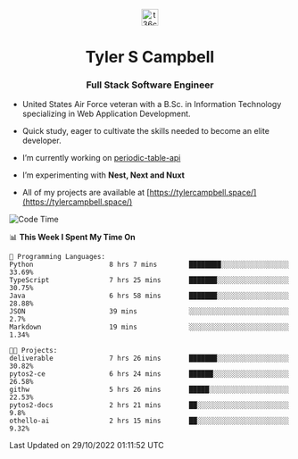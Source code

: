 <p align="center">
<a href="https://www.linkedin.com/in/t36campbell" target="blank"><img align="center" src="https://ik.imagekit.io/t36campbell/Portfolio/linkedin.png.original_m8bbGgPh6.png" alt="t36campbell" height="30" width="30" /></a>
</p>
<h1 align="center">Tyler S Campbell</h1>
<h3 align="center">Full Stack Software Engineer</h3>

* United States Air Force veteran with a B.Sc. in Information Technology specializing in Web Application Development. 

* Quick study, eager to cultivate the skills needed to become an elite developer.

* I’m currently working on [periodic-table-api](https://github.com/t36campbell/periodic-table-api)

* I’m experimenting with **Nest, Next and Nuxt**

* All of my projects are available at [https://tylercampbell.space/](https://tylercampbell.space/)

<!--START_SECTION:waka-->
![Code Time](http://img.shields.io/badge/Code%20Time-1%2C955%20hrs%2056%20mins-blue)

📊 **This Week I Spent My Time On** 

```text
💬 Programming Languages: 
Python                   8 hrs 7 mins        ████████░░░░░░░░░░░░░░░░░   33.69% 
TypeScript               7 hrs 25 mins       ███████░░░░░░░░░░░░░░░░░░   30.75% 
Java                     6 hrs 58 mins       ███████░░░░░░░░░░░░░░░░░░   28.88% 
JSON                     39 mins             ░░░░░░░░░░░░░░░░░░░░░░░░░   2.7% 
Markdown                 19 mins             ░░░░░░░░░░░░░░░░░░░░░░░░░   1.34%

🐱‍💻 Projects: 
deliverable              7 hrs 26 mins       ███████░░░░░░░░░░░░░░░░░░   30.82% 
pytos2-ce                6 hrs 24 mins       ██████░░░░░░░░░░░░░░░░░░░   26.58% 
githw                    5 hrs 26 mins       █████░░░░░░░░░░░░░░░░░░░░   22.53% 
pytos2-docs              2 hrs 21 mins       ██░░░░░░░░░░░░░░░░░░░░░░░   9.8% 
othello-ai               2 hrs 15 mins       ██░░░░░░░░░░░░░░░░░░░░░░░   9.32%

```


 Last Updated on 29/10/2022 01:11:52 UTC
<!--END_SECTION:waka-->
